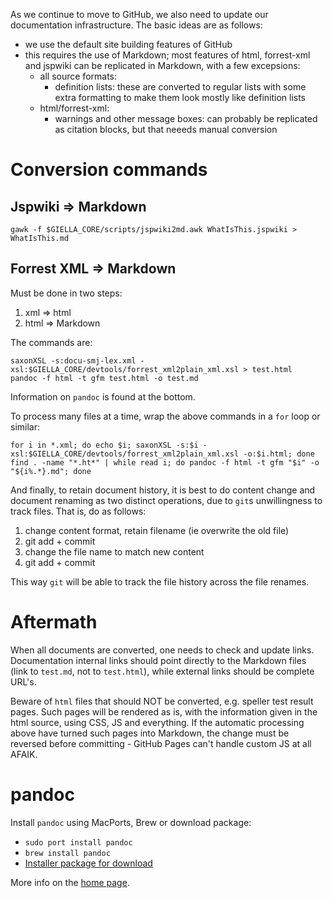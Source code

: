 As we continue to move to GitHub, we also need to update our documentation infrastructure. The basic ideas are as follows:


* we use the default site building features of GitHub
* this requires the use of Markdown; most features of
  html, forrest-xml and jspwiki can be replicated in Markdown, with a few excepsions:
    - all source formats:
        - definition lists: these are converted to regular lists with some extra formatting
    to make them look mostly like definition lists
    - html/forrest-xml:
        - warnings and other message boxes: can probably be replicated as citation blocks, but
    that neeeds manual conversion


#  Conversion commands


##  Jspwiki ⇒ Markdown


```
gawk -f $GIELLA_CORE/scripts/jspwiki2md.awk WhatIsThis.jspwiki > WhatIsThis.md
```


##  Forrest XML ⇒ Markdown


Must be done in two steps:


1. xml ⇒ html
1. html ⇒ Markdown


The commands are:


```
saxonXSL -s:docu-smj-lex.xml -xsl:$GIELLA_CORE/devtools/forrest_xml2plain_xml.xsl > test.html
pandoc -f html -t gfm test.html -o test.md
```


Information on `pandoc` is found at the bottom.


To process many files at a time, wrap the above commands in a `for` loop or similar:


```
for i in *.xml; do echo $i; saxonXSL -s:$i -xsl:$GIELLA_CORE/devtools/forrest_xml2plain_xml.xsl -o:$i.html; done
find . -name "*.ht*" | while read i; do pandoc -f html -t gfm "$i" -o "${i%.*}.md"; done
```


And finally, to retain document history, it is best to do content change and document renaming as two distinct operations, due to `git`s unwillingness to track files. That is, do as follows:


1. change content format, retain filename (ie overwrite the old file)
1. git add + commit
1. change the file name to match new content
1. git add + commit


This way `git` will be able to track the file history across the file renames.


#  Aftermath


When all documents are converted, one needs to check and update links. Documentation internal links should point directly to the Markdown files (link to `test.md`, not to `test.html`), while external links should be complete URL's.


Beware of `html` files that should NOT be converted, e.g. speller test result pages. Such pages will be rendered as is, with the information given in the html source, using CSS, JS and everything. If the automatic processing above have turned such pages into Markdown, the change must be reversed before committing - GitHub Pages can't handle custom JS at all AFAIK.


#  pandoc


Install `pandoc` using MacPorts, Brew or download package:


* `sudo port install pandoc`
* `brew install pandoc`
* [Installer package for download](https://github.com/jgm/pandoc/releases/tag/2.11.3.2)


More info on the [home page](https://pandoc.org/index.html).
